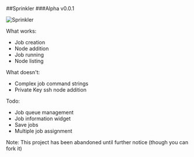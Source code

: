 ##Sprinkler
###Alpha v0.0.1
  
![Sprinkler](https://raw.github.com/Zolmeister/sprinkler/master/screenshot.png)
  
What works:
* Job creation
* Node addition
* Job running
* Node listing

What doesn't:
* Complex job command strings
* Private Key ssh node addition

Todo:
* Job queue management
* Job information widget
* Save jobs
* Multiple job assignment


Note: This project has been abandoned until further notice (though you can fork it)
